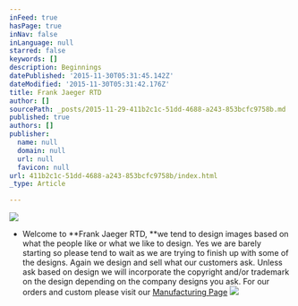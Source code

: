 ```yaml
---
inFeed: true
hasPage: true
inNav: false
inLanguage: null
starred: false
keywords: []
description: Beginnings
datePublished: '2015-11-30T05:31:45.142Z'
dateModified: '2015-11-30T05:31:42.176Z'
title: Frank Jaeger RTD
author: []
sourcePath: _posts/2015-11-29-411b2c1c-51dd-4688-a243-853bcfc9758b.md
published: true
authors: []
publisher:
  name: null
  domain: null
  url: null
  favicon: null
url: 411b2c1c-51dd-4688-a243-853bcfc9758b/index.html
_type: Article

---
```

![](https://the-grid-user-content.s3-us-west-2.amazonaws.com/fc73e0f8-2fc5-4320-95c1-d9859effea41.png)

* Welcome to **Frank Jaeger RTD, **we tend to design images based on what the people like or what we like to design. Yes we are barely starting so please tend to wait as we are trying to finish up with some of the designs. Again we design and sell what our customers ask. Unless ask based on design we will incorporate the copyright and/or trademark on the design depending on the company designs you ask. For our orders and custom please visit our [Manufacturing Page][0]
![](https://imgflo.herokuapp.com/graph/vahj1ThiexotieMo/ca3acc4935b24314847024a3f7d90b13/passthrough.jpg?input=https%3A%2F%2Fthe-grid-user-content.s3-us-west-2.amazonaws.com%2F9403a14e-7bd9-4373-bb7c-c3c905b2f77b.jpg&width=750&height=374)

[0]: https://squareup.com/market/frank-jaeger-research-and-development